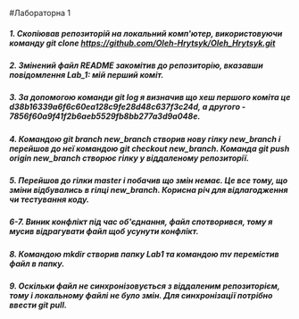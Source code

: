 #Лабораторна 1
##### 1. Скопіював репозиторій на локальний комп'ютер, використовуючи команду git clone https://github.com/Oleh-Hrytsyk/Oleh_Hrytsyk.git
##### 2. Змінений файл README закомітив до репозиторію, вказавши повідомлення Lab_1: мій перший коміт.
##### 3. За допомогою команди git log я визначив що хеш першого коміта це d38b16339a6f6c60ea128c9fe28d48c637f3c24d, а другого - 7856f60a9f41f2b6aeb5529fb8bb277a3d9a048e.
##### 4. Командою git branch new_branch створив нову гілку new_branch і перейшов до неї командою git checkout new_branch. Команда git push origin new_branch створює гілку у віддаленому репозиторії.
##### 5. Перейшов до гілки master і побачив що змін немає. Це все тому, що зміни відбувались в гілці new_branch. Корисна річ для відлагодження чи тестування коду.
##### 6-7. Виник конфлікт під час об'єднання, файл спотворився, тому я мусив відрагувати файл щоб усунути конфлікт.
##### 8. Командою mkdir створив папку Lab1 та командою mv перемістив файл в папку.
##### 9. Оскільки файл не синхронізовується з віддаленим репозиторієм, тому і локальному файлі не було змін. Для синхронізації потрібно ввести git pull.